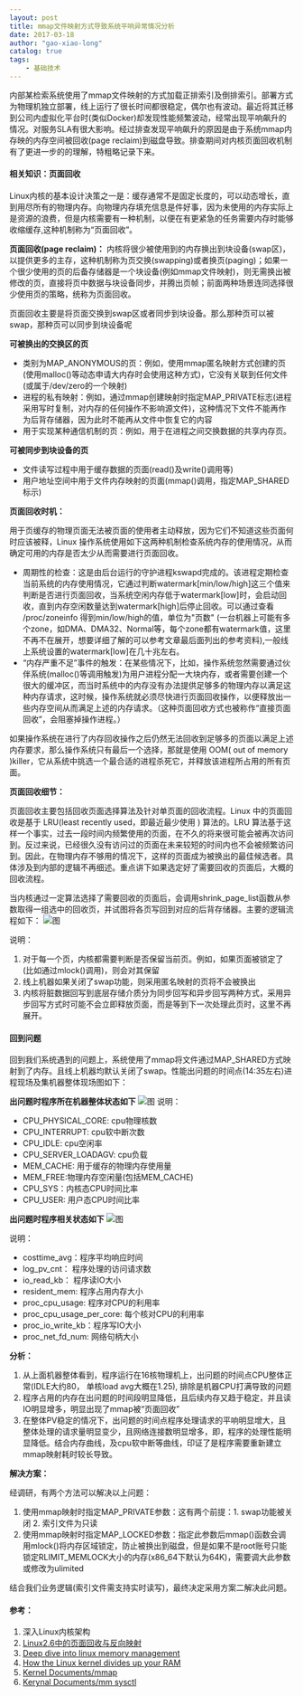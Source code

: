 ```yaml
---                                                                                                    
layout: post                                                                                           
title: mmap文件映射方式导致系统平响异常情况分析                                                                   
date: 2017-03-18                                                                                       
author: "gao-xiao-long"                                                                                
catalog: true                                                                                          
tags:                                                                                                  
    - 基础技术                                                                                          
---       
```


内部某检索系统使用了mmap文件映射的方式加载正排索引及倒排索引。部署方式为物理机独立部署，线上运行了很长时间都很稳定，偶尔也有波动。最近将其迁移到公司内虚拟化平台时(类似Docker)却发现性能频繁波动，经常出现平响飙升的情况。对服务SLA有很大影响。经过排查发现平响飙升的原因是由于系统mmap内存映的内存空间被回收(page reclaim)到磁盘导致。排查期间对内核页面回收机制有了更进一步的的理解，特粗略记录下来。

#### 相关知识：页面回收
Linux内核的基本设计决策之一是：缓存通常不是固定长度的，可以动态增长，直到用尽所有的物理内存。向物理内存填充信息是件好事，因为未使用的内存实际上是资源的浪费，但是内核需要有一种机制，以便在有更紧急的任务需要内存时能够收缩缓存,这种机制称为“页面回收”。

**页面回收(page reclaim)：**
内核将很少被使用到的内存换出到块设备(swap区)，以提供更多的主存，这种机制称为页交换(swapping)或者换页(paging)；如果一个很少使用的页的后备存储器是一个块设备(例如mmap文件映射)，则无需换出被修改的页，直接将页中数据与块设备同步，并腾出页帧；前面两种场景连同选择很少使用页的策略，统称为页面回收。

页面回收主要是将页面交换到swap区或者同步到块设备。那么那种页可以被swap，那种页可以同步到块设备呢

**可被换出的交换区的页**
* 类别为MAP_ANONYMOUS的页：例如，使用mmap匿名映射方式创建的页(使用malloc()等动态申请大内存时会使用这种方式)，它没有关联到任何文件(或属于/dev/zero的一个映射)
* 进程的私有映射：例如，通过mmap创建映射时指定MAP_PRIVATE标志(进程采用写时复制，对内存的任何操作不影响源文件)，这种情况下文件不能再作为后背存储器，因为此时不能再从文件中恢复它的内容
* 用于实现某种通信机制的页：例如，用于在进程之间交换数据的共享内存页。

**可被同步到块设备的页**
* 文件读写过程中用于缓存数据的页面(read()及write()调用等)
* 用户地址空间中用于文件内存映射的页面(mmap()调用，指定MAP_SHARED标示)


**页面回收时机：**

用于页缓存的物理页面无法被页面的使用者主动释放，因为它们不知道这些页面何时应该被释，Linux 操作系统使用如下这两种机制检查系统内存的使用情况，从而确定可用的内存是否太少从而需要进行页面回收。
- 周期性的检查：这是由后台运行的守护进程kswapd完成的。该进程定期检查当前系统的内存使用情况，它通过判断watermark[min/low/high]这三个值来判断是否进行页面回收，当系统空闲内存低于watermark[low]时，会启动回收，直到内存空闲数量达到watermark[high]后停止回收。可以通过查看 /proc/zoneinfo 得到min/low/high的值，单位为"页数" (一台机器上可能有多个zone，如DMA、DMA32、Normal等，每个zone都有watermark值，这里不再不在展开，想要详细了解的可以参考文章最后面列出的参考资料),一般线上系统设置的watermark[low]在几十兆左右。
- “内存严重不足”事件的触发：在某些情况下，比如，操作系统忽然需要通过伙伴系统(malloc()等调用触发)为用户进程分配一大块内存，或者需要创建一个很大的缓冲区，而当时系统中的内存没有办法提供足够多的物理内存以满足这种内存请求，这时候，操作系统就必须尽快进行页面回收操作，以便释放出一些内存空间从而满足上述的内存请求。（这种页面回收方式也被称作“直接页面回收”，会阻塞掉操作进程。）

如果操作系统在进行了内存回收操作之后仍然无法回收到足够多的页面以满足上述内存要求，那么操作系统只有最后一个选择，那就是使用 OOM( out of memory )killer，它从系统中挑选一个最合适的进程杀死它，并释放该进程所占用的所有页面。



**页面回收细节：**

页面回收主要包括回收页面选择算法及针对单页面的回收流程。Linux 中的页面回收是基于 LRU(least recently used，即最近最少使用 ) 算法的。LRU 算法基于这样一个事实，过去一段时间内频繁使用的页面，在不久的将来很可能会被再次访问到。反过来说，已经很久没有访问过的页面在未来较短的时间内也不会被频繁访问到。因此，在物理内存不够用的情况下，这样的页面成为被换出的最佳候选者。具体涉及到内部的逻辑不再细述。重点讲下如果选定好了需要回收的页面后，大概的回收流程。

当内核通过一定算法选择了需要回收的页面后，会调用shrink_page_list函数从参数取得一组选中的回收页，并试图将各页写回到对应的后背存储器。主要的逻辑流程如下：
![图](/img/in-post/shrink_page.png)

说明：
1. 对于每一个页，内核都需要判断是否保留当前页。例如，如果页面被锁定了(比如通过mlock()调用)，则会对其保留
2. 线上机器如果关闭了swap功能，则采用匿名映射的页将不会被换出
3. 内核将脏数据回写到底层存储介质分为同步回写和异步回写两种方式，采用异步回写方式时可能不会立即释放页面，而是等到下一次处理此页时，这里不再展开。

#### 回到问题
回到我们系统遇到的问题上，系统使用了mmap将文件通过MAP_SHARED方式映射到了内存。且线上机器均默认关闭了swap。性能出问题的时间点(14:35左右)进程现场及集机器整体现场图如下：

**出问题时程序所在机器整体状态如下**
![图](/img/in-post/machine_status.png)
说明：
* CPU_PHYSICAL_CORE: cpu物理核数
* CPU_INTERRUPT:     cpu软中断次数
* CPU_IDLE:          cpu空闲率
* CPU_SERVER_LOADAGV: cpu负载
* MEM_CACHE: 用于缓存的物理内存使用量
* MEM_FREE:物理内存空闲量(包括MEM_CACHE)
* CPU_SYS：内核态CPU时间比率
* CPU_USER: 用户态CPU时间比率

**出问题时程序相关状态如下**
![图](/img/in-post/proc_status.png)

说明：
* costtime_avg：程序平均响应时间
* log_pv_cnt：    程序处理的访问请求数
* io_read_kb：    程序读IO大小
* resident_mem:   程序占用内存大小
* proc_cpu_usage: 程序对CPU的利用率
* proc_cpu_usage_per_core:  每个核对CPU的利用率
* proc_io_write_kb：程序写IO大小
* proc_net_fd_num: 网络句柄大小

**分析：**
1. 从上面机器整体看到，程序运行在16核物理机上，出问题的时间点CPU整体正常(IDLE大约80， 单核load avg大概在1.25), 排除是机器CPU打满导致的问题
2. 程序占用的内存在出问题的时间段明显降低，且后续内存又趋于稳定，并且读IO明显增多，明显出现了mmap被“页面回收”
3. 在整体PV稳定的情况下，出问题的时间点程序处理请求的平响明显增大，且整体处理的请求量明显变少，且网络连接数明显增多，即，程序的处理性能明显降低。结合内存曲线，及cpu软中断等曲线，印证了是程序需要重新建立mmap映射耗时较长导致。

**解决方案：**

经调研，有两个方法可以解决以上问题：
1. 使用mmap映射时指定MAP_PRIVATE参数：这有两个前提：1. swap功能被关闭 2. 索引文件为只读
2. 使用mmap映射时指定MAP_LOCKED参数：指定此参数后mmap()函数会调用mlock()将内存区域锁定，防止被换出到磁盘，但是如果不是root账号只能锁定RLIMIT_MEMLOCK大小的内存(x86_64下默认为64K)，需要调大此参数或修改为ulimited

结合我们业务逻辑(索引文件需支持实时读写)，最终决定采用方案二解决此问题。

#### 参考：

1. 深入Linux内核架构
2. [Linux2.6中的页面回收与反向映射](https://www.ibm.com/developerworks/cn/linux/l-cn-pagerecycle/)
3. [Deep dive into linux memory management](http://balodeamit.blogspot.com/2015/11/deep-dive-into-linux-memory-management.html)
4. [How the Linux kernel divides up your RAM](https://utcc.utoronto.ca/~cks/space/blog/linux/KernelMemoryZones)
5. [Kernel Documents/mmap](http://kernel.taobao.org/index.php?title=Kernel_Documents/mmap_18_32)
6. [Kerynal Documents/mm sysctl](http://kernel.taobao.org/index.php?title=Kernel_Documents/mm_sysctl)
